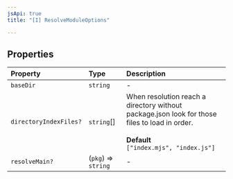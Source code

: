 ```yaml
---
jsApi: true
title: "[I] ResolveModuleOptions"

---
```

## Properties

| Property | Type | Description |
| :------ | :------ | :------ |
| `baseDir` | `string` | - |
| `directoryIndexFiles?` | `string`[] | When resolution reach a directory without package.json look for those files to load in order.<br /><br />**Default**<br />` ["index.mjs", "index.js"] ` |
| `resolveMain?` | (`pkg`) => `string` | - |
